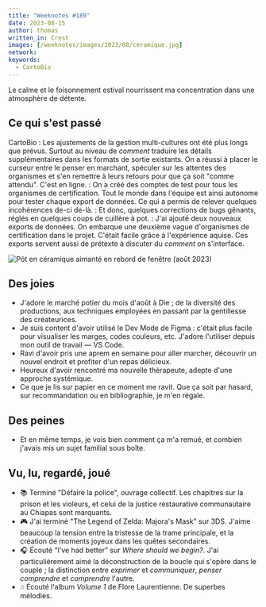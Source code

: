 ```yaml
---
title: "Weeknotes #189"
date: 2023-08-15
author: thomas
written_in: Crest
images: [/weeknotes/images/2023/08/ceramique.jpg]
network:
keywords:
  - CartoBio
---
```


Le calme et le foisonnement estival nourrissent ma concentration
dans une atmosphère de détente.

<!--more-->

## Ce qui s'est passé

CartoBio
: Les ajustements de la gestion multi-cultures ont été plus longs que prévus. Surtout au niveau de _comment_ traduire les détails supplémentaires dans les formats de sortie existants. On a réussi à placer le curseur entre le penser en marchant, spéculer sur les attentes des organismes et s'en remettre à leurs retours pour que ça soit "comme attendu". C'est en ligne.
: On a créé des comptes de test pour tous les organismes de certification. Tout le monde dans l'équipe est ainsi autonome pour tester chaque export de données. Ce qui a permis de relever quelques incohérences de-ci de-là.
: Et donc, quelques corrections de bugs gênants, réglés en quelques coups de cuillère à pot.
: J'ai ajouté deux nouveaux exports de données. On embarque une deuxième vague d'organismes de certification dans le projet. C'était facile grâce à l'expérience aquise. Ces exports servent aussi de prétexte à discuter du _comment_ on s'interface.

![](/weeknotes/images/2023/08/ceramique.jpg "Pôt en céramique aimanté en rebord de fenêtre (août 2023)")

## Des joies

- J'adore le marché potier du mois d'août à Die ; de la diversité des productions, aux techniques employées en passant par la gentillesse des créateurices.
- Je suis content d'avoir utilisé le Dev Mode de Figma : c'était plus facile pour visualiser les marges, codes couleurs, etc. J'adore l'utiliser depuis mon outil de travail — VS Code.
- Ravi d'avoir pris une aprem en semaine pour aller marcher, découvrir un nouvel endroit et profiter d'un repas délicieux.
- Heureux d'avoir rencontré ma nouvelle thérapeute, adepte d'une approche systémique.
- Ce que je lis sur papier en ce moment me ravit. Que ça soit par hasard, sur recommandation ou en bibliographie, je m'en régale.

## Des peines

- Et en même temps, je vois bien comment ça m'a remué, et combien j'avais mis un sujet familial sous boîte.

## Vu, lu, regardé, joué

- 📚 Terminé "Défaire la police", ouvrage collectif. Les chapitres sur la prison et les violeurs, et celui de la justice restaurative communautaire au Chiapas sont marquants.
- 🎮 J'ai terminé "The Legend of Zelda: Majora's Mask" sur 3DS. J'aime beaucoup la tension entre la tristesse de la trame principale, et la création de moments joyeux dans les quêtes secondaires.
- 🎧 Écouté <q lang="en">I've had better</q> sur <i lang="en">Where should we begin?</i>. J'ai particulièrement aimé la déconstruction de la boucle qui s'opère dans le couple ; la distinction entre _exprimer_ et _communiquer_, _penser comprendre_ et _comprendre_ l'autre.
- 🎶 Écouté l'album _Volume 1_ de Flore Laurentienne. De superbes mélodies.
